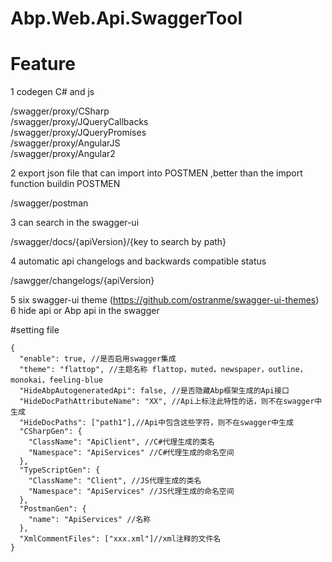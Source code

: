 # Abp.Web.Api.SwaggerTool

# Feature  
1 codegen C# and js  

/swagger/proxy/CSharp  
/swagger/proxy/JQueryCallbacks  
/swagger/proxy/JQueryPromises  
/swagger/proxy/AngularJS  
/swagger/proxy/Angular2  


2 export json file that can import into POSTMEN ,better than the  import function buildin POSTMEN

/swagger/postman

3 can search in the swagger-ui   

/swagger/docs/{apiVersion}/{key to search by path}  

4 automatic api changelogs and backwards compatible status   

/sawgger/changelogs/{apiVersion}

5 six swagger-ui theme (https://github.com/ostranme/swagger-ui-themes)  
6 hide api or Abp api in the swagger 

#setting file
```
{
  "enable": true, //是否启用swagger集成  
  "theme": "flattop", //主题名称 flattop，muted，newspaper，outline，monokai，feeling-blue  
  "HideAbpAutogeneratedApi": false, //是否隐藏Abp框架生成的Api接口  
  "HideDocPathAttributeName": "XX", //Api上标注此特性的话，则不在swagger中生成  
  "HideDocPaths": ["path1"],//Api中包含这些字符，则不在swagger中生成  
  "CSharpGen": {
    "ClassName": "ApiClient", //C#代理生成的类名  
    "Namespace": "ApiServices" //C#代理生成的命名空间  
  },
  "TypeScriptGen": { 
    "ClassName": "Client", //JS代理生成的类名  
    "Namespace": "ApiServices" //JS代理生成的命名空间  
  },
  "PostmanGen": {  
    "name": "ApiServices" //名称  
  },
  "XmlCommentFiles": ["xxx.xml"]//xml注释的文件名  
}  
```

